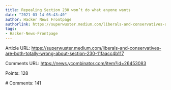 ```yaml
---
title: Repealing Section 230 won’t do what anyone wants
date: "2021-03-14 05:43:40"
author: Hacker News Frontpage
authorlink: https://superwuster.medium.com/liberals-and-conservatives-are-both-totally-wrong-about-section-230-11faacc4b117
tags:
- Hacker-News-Frontpage
---
```


<p>Article URL: <a href="https://superwuster.medium.com/liberals-and-conservatives-are-both-totally-wrong-about-section-230-11faacc4b117">https://superwuster.medium.com/liberals-and-conservatives-are-both-totally-wrong-about-section-230-11faacc4b117</a></p>
<p>Comments URL: <a href="https://news.ycombinator.com/item?id=26453083">https://news.ycombinator.com/item?id=26453083</a></p>
<p>Points: 128</p>
<p># Comments: 141</p>
